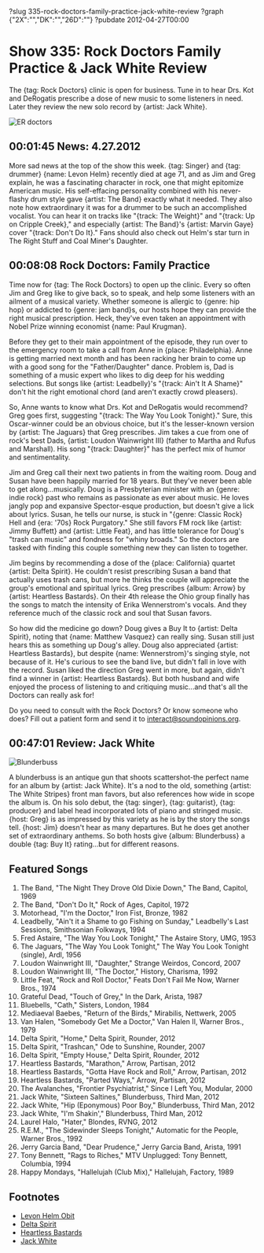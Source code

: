 ?slug 335-rock-doctors-family-practice-jack-white-review
?graph {"2X":"","DK":"","26D":""}
?pubdate 2012-04-27T00:00

# Show 335: Rock Doctors Family Practice & Jack White Review
The {tag: Rock Doctors} clinic is open for business. Tune in to hear Drs. Kot and DeRogatis prescribe a dose of new music to some listeners in need. Later they review the new solo record by {artist: Jack White}.

![ER doctors](//static.soundopinions.org/images/rockdocs/rockdocsblurry.jpg)

## 00:01:45 News: 4.27.2012
More sad news at the top of the show this week. {tag: Singer} and {tag: drummer} {name: Levon Helm} recently died at age 71, and as Jim and Greg explain, he was a fascinating character in rock, one that might epitomize American music. His self-effacing personality combined with his never-flashy drum style gave {artist: The Band} exactly what it needed. They also note how extraordinary it was for a drummer to be such an accomplished vocalist. You can hear it on tracks like "{track: The Weight}" and "{track: Up on Cripple Creek}," and especially {artist: The Band}'s {artist: Marvin Gaye} cover "{track: Don't Do It}." Fans should also check out Helm's star turn in The Right Stuff and Coal Miner's Daughter.

## 00:08:08 Rock Doctors: Family Practice
Time now for {tag: The Rock Doctors} to open up the clinic. Every so often Jim and Greg like to give back, so to speak, and help some listeners with an ailment of a musical variety. Whether someone is allergic to {genre: hip hop} or addicted to {genre: jam band}s, our hosts hope they can provide the right musical prescription. Heck, they've even taken an appointment with Nobel Prize winning economist {name: Paul Krugman}.

Before they get to their main appointment of the episode, they run over to the emergency room to take a call from Anne in {place: Philadelphia}. Anne is getting married next month and has been racking her brain to come up with a good song for the "Father/Daughter" dance. Problem is, Dad is something of a music expert who likes to dig deep for his wedding selections. But songs like {artist: Leadbelly}'s "{track: Ain't It A Shame}" don't hit the right emotional chord (and aren't exactly crowd pleasers).

So, Anne wants to know what Drs. Kot and DeRogatis would recommend? Greg goes first, suggesting "{track: The Way You Look Tonight}." Sure, this Oscar-winner could be an obvious choice, but it's the lesser-known version by {artist: The Jaguars} that Greg prescribes. Jim takes a cue from one of rock's best Dads, {artist: Loudon Wainwright III} (father to Martha and Rufus and Marshall). His song "{track: Daughter}" has the perfect mix of humor and sentimentality.

Jim and Greg call their next two patients in from the waiting room. Doug and Susan have been happily married for 18 years. But they've never been able to get along...musically. Doug is a Presbyterian minister with an {genre: indie rock} past who remains as passionate as ever about music. He loves jangly pop and expansive Spector-esque production, but doesn't give a lick about lyrics. Susan, he tells our nurse, is stuck in "{genre: Classic Rock} Hell and {era: '70s} Rock Purgatory." She still favors FM rock like {artist: Jimmy Buffett} and {artist: Little Feat}, and has little tolerance for Doug's "trash can music" and fondness for "whiny broads." So the doctors are tasked with finding this couple something new they can listen to together.

Jim begins by recommending a dose of the {place: California} quartet {artist: Delta Spirit}. He couldn't resist prescribing Susan a band that actually uses trash cans, but more he thinks the couple will appreciate the group's emotional and spiritual lyrics. Greg prescribes {album: Arrow} by {artist: Heartless Bastards}. On their 4th release the Ohio group finally has the songs to match the intensity of Erika Wennerstrom's vocals. And they reference much of the classic rock and soul that Susan favors.

So how did the medicine go down? Doug gives a Buy It to {artist: Delta Spirit}, noting that {name: Matthew Vasquez} can really sing. Susan still just hears this as something up Doug's alley. Doug also appreciated {artist: Heartless Bastards}, but despite {name: Wennerstrom}'s singing style, not because of it. He's curious to see the band live, but didn't fall in love with the record. Susan liked the direction Greg went in more, but again, didn't find a winner in {artist: Heartless Bastards}. But both husband and wife enjoyed the process of listening to and critiquing music...and that's all the Doctors can really ask for!

Do you need to consult with the Rock Doctors? Or know someone who does? Fill out a patient form and send it to interact@soundopinions.org.

## 00:47:01 Review: Jack White
![Blunderbuss](//static.soundopinions.org/assets/335/26D0.jpg "826980/519241047")

A blunderbuss is an antique gun that shoots scattershot-the perfect name for an album by {artist: Jack White}. It's a nod to the old, something {artist: The White Stripes} front man favors, but also references how wide in scope the album is. On his solo debut, the {tag: singer}, {tag: guitarist}, {tag: producer} and label head incorporated lots of piano and stringed music. {host: Greg} is as impressed by this variety as he is by the story the songs tell. {host: Jim} doesn't hear as many departures. But he does get another set of extraordinary anthems. So both hosts give {album: Blunderbuss} a double {tag: Buy It} rating...but for different reasons.


## Featured Songs
1. The Band, "The Night They Drove Old Dixie Down," The Band, Capitol, 1969
2. The Band, "Don't Do It," Rock of Ages, Capitol, 1972
3. Motorhead, "I'm the Doctor," Iron Fist, Bronze, 1982
4. Leadbelly, "Ain't it a Shame to go Fishing on Sunday," Leadbelly's Last Sessions, Smithsonian Folkways, 1994
5. Fred Astaire, "The Way You Look Tonight," The Astaire Story, UMG, 1953
6. The Jaguars, "The Way You Look Tonight," The Way You Look Tonight (single), Ardl, 1956
7. Loudon Wainwright III, "Daughter," Strange Weirdos, Concord, 2007
8. Loudon Wainwright III, "The Doctor," History, Charisma, 1992
9. Little Feat, "Rock and Roll Doctor," Feats Don't Fail Me Now, Warner Bros., 1974
10. Grateful Dead, "Touch of Grey," In the Dark, Arista, 1987
11. Bluebells, "Cath," Sisters, London, 1984
12. Mediaeval Baebes, "Return of the Birds," Mirabilis, Nettwerk, 2005
13. Van Halen, "Somebody Get Me a Doctor," Van Halen II, Warner Bros., 1979
14. Delta Spirit, "Home," Delta Spirit, Rounder, 2012
15. Delta Spirit, "Trashcan," Ode to Sunshine, Rounder, 2007
16. Delta Spirit, "Empty House," Delta Spirit, Rounder, 2012
17. Heartless Bastards, "Marathon," Arrow, Partisan, 2012
18. Heartless Bastards, "Gotta Have Rock and Roll," Arrow, Partisan, 2012
19. Heartless Bastards, "Parted Ways," Arrow, Partisan, 2012
20. The Avalanches, "Frontier Psychiatrist," Since I Left You, Modular, 2000
21. Jack White, "Sixteen Saltines," Blunderbuss, Third Man, 2012
22. Jack White, "Hip (Eponymous) Poor Boy," Blunderbuss, Third Man, 2012
23. Jack White, "I'm Shakin'," Blunderbuss, Third Man, 2012
24. Laurel Halo, "Hater," Blondes, RVNG, 2012
25. R.E.M., "The Sidewinder Sleeps Tonight," Automatic for the People, Warner Bros., 1992
26. Jerry Garcia Band, "Dear Prudence," Jerry Garcia Band, Arista, 1991
27. Tony Bennett, "Rags to Riches," MTV Unplugged: Tony Bennett, Columbia, 1994
28. Happy Mondays, "Hallelujah (Club Mix)," Hallelujah, Factory, 1989

## Footnotes
- [Levon Helm Obit](http://www.nytimes.com/2012/04/20/arts/music/levon-helm-drummer-and-singer-dies-at-71.html)
- [Delta Spirit](http://deltaspirit.net/)
- [Heartless Bastards](http://www.theheartlessbastards.com/)
- [Jack White](http://jackwhiteiii.com/)
